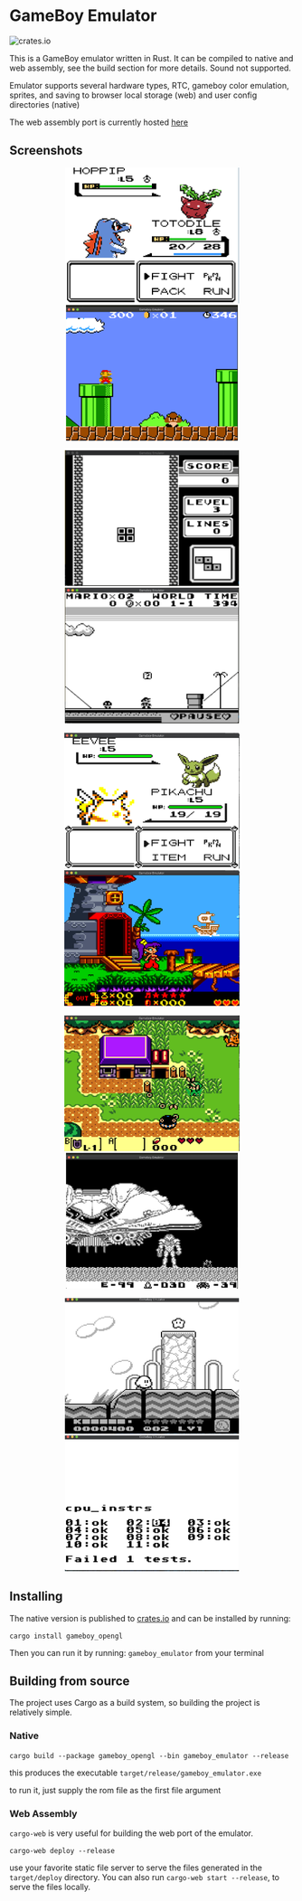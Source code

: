 # GameBoy Emulator

![crates.io](https://img.shields.io/crates/v/gameboy_opengl)

This is a GameBoy emulator written in Rust. It can be compiled to native
and web assembly, see the build section for more details. Sound not supported.

Emulator supports several hardware types, RTC, gameboy color emulation,
sprites, and saving to browser local storage (web) and user config directories (native)

The web assembly port is currently hosted [here](https://benkonz.github.io/assets/emulator)

## Screenshots

<p align="center">
    <img src="screenshots/pokemon_crystal.png" height=240 />
    <img src="screenshots/super_mario.png" height=240 />
</p>
<p align="center">
    <img src="screenshots/tetris.png" height=240 />
    <img src="screenshots/mario.png" height=240 />
</p>
<p align="center">
    <img src="screenshots/pokemon_yellow.png" height=240 />
    <img src="screenshots/shantae.png" height=240 />
</p>
<p align="center">
    <img src="screenshots/zelda.png" height=240 />
    <img src="screenshots/metroid.png" height=240 />
</p>
<p align="center">
    <img src="screenshots/kirby2.png" height=240 />
    <img src="screenshots/blaarg_tests.png" height=240 />
</p>

## Installing

The native version is published to [crates.io](https://crates.io/crates/gameboy_opengl) and can be 
installed by running:

```text
cargo install gameboy_opengl
```

Then you can run it by running: `gameboy_emulator` from your terminal

## Building from source

The project uses Cargo as a build system, so building the project is relatively
simple.

### Native

```text
cargo build --package gameboy_opengl --bin gameboy_emulator --release
```

this produces the executable `target/release/gameboy_emulator.exe`

to run it, just supply the rom file as the first file argument

### Web Assembly

`cargo-web` is very useful for building the web
port of the emulator.

```text
cargo-web deploy --release
```

use your favorite static file server to serve the files generated in the
`target/deploy` directory. You can also run `cargo-web start --release`, to serve the files locally.
